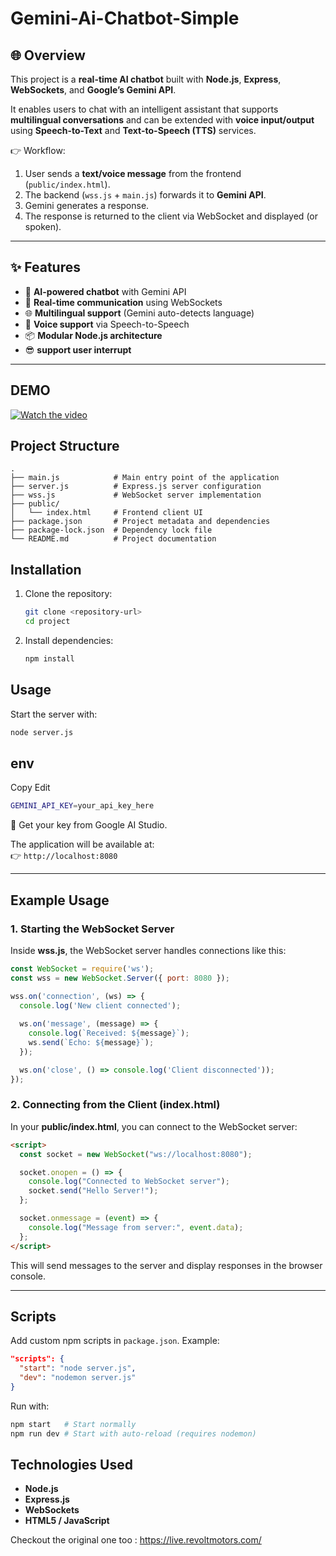 # Gemini-Ai-Chatbot-Simple

## 🌐 Overview  
This project is a **real-time AI chatbot** built with **Node.js**, **Express**, **WebSockets**, and **Google’s Gemini API**.  

It enables users to chat with an intelligent assistant that supports **multilingual conversations** and can be extended with **voice input/output** using **Speech-to-Text** and **Text-to-Speech (TTS)** services.  

👉 Workflow:  
1. User sends a **text/voice message** from the frontend (`public/index.html`).  
2. The backend (`wss.js` + `main.js`) forwards it to **Gemini API**.  
3. Gemini generates a response.  
4. The response is returned to the client via WebSocket and displayed (or spoken).  

---

## ✨ Features  
- 🤖 **AI-powered chatbot** with Gemini API  
- 🔌 **Real-time communication** using WebSockets  
- 🌐 **Multilingual support** (Gemini auto-detects language)  
- 🎤 **Voice support** via Speech-to-Speech  
- 📦 **Modular Node.js architecture**
- 😎 **support user interrupt**

---
## DEMO
[![Watch the video](https://img.youtube.com/vi/dQw4w9WgXcQ/0.jpg)](https://drive.google.com/file/d/1cdtY8rJJWCAu3J9iBv5689OE6ELrHDoM/view)


## Project Structure
```
.
├── main.js            # Main entry point of the application
├── server.js          # Express.js server configuration
├── wss.js             # WebSocket server implementation
├── public/
│   └── index.html     # Frontend client UI
├── package.json       # Project metadata and dependencies
├── package-lock.json  # Dependency lock file
└── README.md          # Project documentation
```

## Installation
1. Clone the repository:
   ```bash
   git clone <repository-url>
   cd project
   ```

2. Install dependencies:
   ```bash
   npm install
   ```

## Usage
Start the server with:
```bash
node server.js
```
## env
Copy Edit
```bash
GEMINI_API_KEY=your_api_key_here
```
🔑 Get your key from Google AI Studio.

The application will be available at:  
👉 `http://localhost:8080`

---

## Example Usage

### 1. Starting the WebSocket Server
Inside **wss.js**, the WebSocket server handles connections like this:
```js
const WebSocket = require('ws');
const wss = new WebSocket.Server({ port: 8080 });

wss.on('connection', (ws) => {
  console.log('New client connected');
  
  ws.on('message', (message) => {
    console.log(`Received: ${message}`);
    ws.send(`Echo: ${message}`);
  });

  ws.on('close', () => console.log('Client disconnected'));
});
```

### 2. Connecting from the Client (index.html)
In your **public/index.html**, you can connect to the WebSocket server:
```html
<script>
  const socket = new WebSocket("ws://localhost:8080");

  socket.onopen = () => {
    console.log("Connected to WebSocket server");
    socket.send("Hello Server!");
  };

  socket.onmessage = (event) => {
    console.log("Message from server:", event.data);
  };
</script>
```

This will send messages to the server and display responses in the browser console.

---

## Scripts
Add custom npm scripts in `package.json`. Example:
```json
"scripts": {
  "start": "node server.js",
  "dev": "nodemon server.js"
}
```

Run with:
```bash
npm start   # Start normally
npm run dev # Start with auto-reload (requires nodemon)
```

## Technologies Used
- **Node.js**
- **Express.js**
- **WebSockets**
- **HTML5 / JavaScript**





Checkout the original one too : 
https://live.revoltmotors.com/



